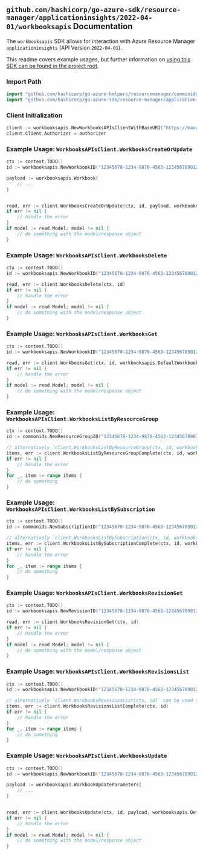 
## `github.com/hashicorp/go-azure-sdk/resource-manager/applicationinsights/2022-04-01/workbooksapis` Documentation

The `workbooksapis` SDK allows for interaction with Azure Resource Manager `applicationinsights` (API Version `2022-04-01`).

This readme covers example usages, but further information on [using this SDK can be found in the project root](https://github.com/hashicorp/go-azure-sdk/tree/main/docs).

### Import Path

```go
import "github.com/hashicorp/go-azure-helpers/resourcemanager/commonids"
import "github.com/hashicorp/go-azure-sdk/resource-manager/applicationinsights/2022-04-01/workbooksapis"
```


### Client Initialization

```go
client := workbooksapis.NewWorkbooksAPIsClientWithBaseURI("https://management.azure.com")
client.Client.Authorizer = authorizer
```


### Example Usage: `WorkbooksAPIsClient.WorkbooksCreateOrUpdate`

```go
ctx := context.TODO()
id := workbooksapis.NewWorkbookID("12345678-1234-9876-4563-123456789012", "example-resource-group", "workbookValue")

payload := workbooksapis.Workbook{
	// ...
}


read, err := client.WorkbooksCreateOrUpdate(ctx, id, payload, workbooksapis.DefaultWorkbooksCreateOrUpdateOperationOptions())
if err != nil {
	// handle the error
}
if model := read.Model; model != nil {
	// do something with the model/response object
}
```


### Example Usage: `WorkbooksAPIsClient.WorkbooksDelete`

```go
ctx := context.TODO()
id := workbooksapis.NewWorkbookID("12345678-1234-9876-4563-123456789012", "example-resource-group", "workbookValue")

read, err := client.WorkbooksDelete(ctx, id)
if err != nil {
	// handle the error
}
if model := read.Model; model != nil {
	// do something with the model/response object
}
```


### Example Usage: `WorkbooksAPIsClient.WorkbooksGet`

```go
ctx := context.TODO()
id := workbooksapis.NewWorkbookID("12345678-1234-9876-4563-123456789012", "example-resource-group", "workbookValue")

read, err := client.WorkbooksGet(ctx, id, workbooksapis.DefaultWorkbooksGetOperationOptions())
if err != nil {
	// handle the error
}
if model := read.Model; model != nil {
	// do something with the model/response object
}
```


### Example Usage: `WorkbooksAPIsClient.WorkbooksListByResourceGroup`

```go
ctx := context.TODO()
id := commonids.NewResourceGroupID("12345678-1234-9876-4563-123456789012", "example-resource-group")

// alternatively `client.WorkbooksListByResourceGroup(ctx, id, workbooksapis.DefaultWorkbooksListByResourceGroupOperationOptions())` can be used to do batched pagination
items, err := client.WorkbooksListByResourceGroupComplete(ctx, id, workbooksapis.DefaultWorkbooksListByResourceGroupOperationOptions())
if err != nil {
	// handle the error
}
for _, item := range items {
	// do something
}
```


### Example Usage: `WorkbooksAPIsClient.WorkbooksListBySubscription`

```go
ctx := context.TODO()
id := commonids.NewSubscriptionID("12345678-1234-9876-4563-123456789012")

// alternatively `client.WorkbooksListBySubscription(ctx, id, workbooksapis.DefaultWorkbooksListBySubscriptionOperationOptions())` can be used to do batched pagination
items, err := client.WorkbooksListBySubscriptionComplete(ctx, id, workbooksapis.DefaultWorkbooksListBySubscriptionOperationOptions())
if err != nil {
	// handle the error
}
for _, item := range items {
	// do something
}
```


### Example Usage: `WorkbooksAPIsClient.WorkbooksRevisionGet`

```go
ctx := context.TODO()
id := workbooksapis.NewRevisionID("12345678-1234-9876-4563-123456789012", "example-resource-group", "workbookValue", "revisionIdValue")

read, err := client.WorkbooksRevisionGet(ctx, id)
if err != nil {
	// handle the error
}
if model := read.Model; model != nil {
	// do something with the model/response object
}
```


### Example Usage: `WorkbooksAPIsClient.WorkbooksRevisionsList`

```go
ctx := context.TODO()
id := workbooksapis.NewWorkbookID("12345678-1234-9876-4563-123456789012", "example-resource-group", "workbookValue")

// alternatively `client.WorkbooksRevisionsList(ctx, id)` can be used to do batched pagination
items, err := client.WorkbooksRevisionsListComplete(ctx, id)
if err != nil {
	// handle the error
}
for _, item := range items {
	// do something
}
```


### Example Usage: `WorkbooksAPIsClient.WorkbooksUpdate`

```go
ctx := context.TODO()
id := workbooksapis.NewWorkbookID("12345678-1234-9876-4563-123456789012", "example-resource-group", "workbookValue")

payload := workbooksapis.WorkbookUpdateParameters{
	// ...
}


read, err := client.WorkbooksUpdate(ctx, id, payload, workbooksapis.DefaultWorkbooksUpdateOperationOptions())
if err != nil {
	// handle the error
}
if model := read.Model; model != nil {
	// do something with the model/response object
}
```
